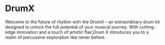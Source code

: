 # DrumX
Welcome to the future of rhythm with the DrumX – an extraordinary drum kit designed to unlock the full potential of your musical journey. With cutting-edge innovation and a touch of artistic flair,Drum X introduces you to a realm of percussive exploration like never before.
